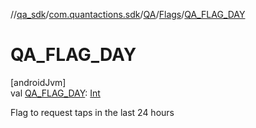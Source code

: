 //[qa_sdk](../../../../index.md)/[com.quantactions.sdk](../../index.md)/[QA](../index.md)/[Flags](index.md)/[QA_FLAG_DAY](-q-a_-f-l-a-g_-d-a-y.md)

# QA_FLAG_DAY

[androidJvm]\
val [QA_FLAG_DAY](-q-a_-f-l-a-g_-d-a-y.md): [Int](https://kotlinlang.org/api/latest/jvm/stdlib/kotlin/-int/index.html)

Flag to request taps in the last 24 hours
